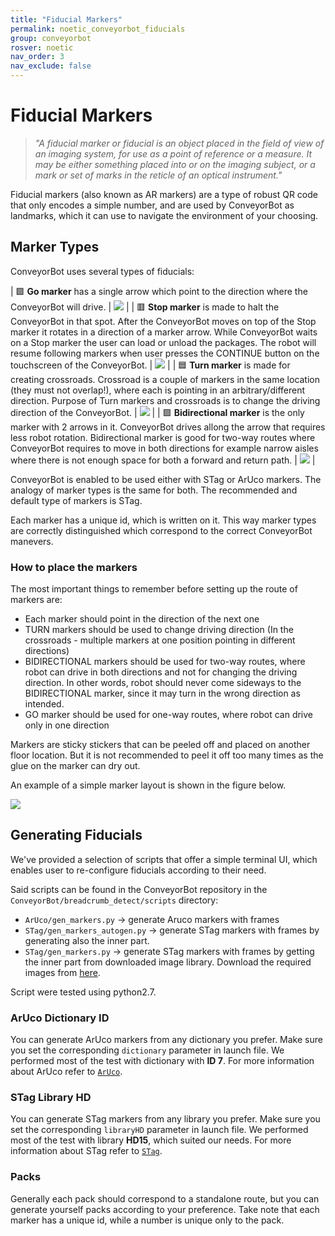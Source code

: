 ```yaml
---
title: "Fiducial Markers"
permalink: noetic_conveyorbot_fiducials
group: conveyorbot
rosver: noetic
nav_order: 3
nav_exclude: false
---
```


# Fiducial Markers

> *"A fiducial marker or fiducial is an object placed in the field of view of an imaging system, for use as a point of reference or a measure. It may be either something placed into or on the imaging subject, or a mark or set of marks in the reticle of an optical instrument."*

Fiducial markers (also known as AR markers) are a type of robust QR code that only encodes a simple number, and are used by ConveyorBot as landmarks, which it can use to navigate the environment of your choosing.

## Marker Types

ConveyorBot uses several types of fiducials:

|  🟩 **Go marker**  has a single arrow which point to the direction where the ConveyorBot will drive. | <img src="assets/breadcrumb/go_marker.jpg" >  |
|  🟥 **Stop marker** is made to halt the ConveyorBot in that spot. After the ConveyorBot moves on top of the Stop marker it rotates in a direction of a marker arrow. While ConveyorBot waits on a Stop marker the user can load or unload the packages. The robot will resume following markers when user presses the CONTINUE button on the touchscreen of the ConveyorBot. | <img src="assets/breadcrumb/stop_marker.jpg" >  |
|  🟦 **Turn marker** is made for creating crossroads. Crossroad is a couple of markers in the same location (they must not overlap!), where each is pointing in an arbitrary/different direction. Purpose of Turn markers and crossroads is to change the driving direction of the ConveyorBot. | <img src="assets/breadcrumb/turn_marker.jpg" >  |
|  🟪 **Bidirectional marker** is the only marker with 2 arrows in it. ConveyorBot drives allong the arrow that requires less robot rotation. Bidirectional marker is good for two-way routes where ConveyorBot requires to move in both directions for example narrow aisles where there is not enough space for both a forward and return path. | <img src="assets/breadcrumb/bidirectional_marker.jpg" >  |

ConveyorBot is enabled to be used either with STag or ArUco markers. The analogy of marker types is the same for both. The recommended and default type of markers is STag.

Each marker has a unique id, which is written on it. This way marker types are correctly distinguished which correspond to the correct ConveyorBot manevers.

### How to place the markers

The most important things to remember before setting up the route of markers are:
- Each marker should point in the direction of the next one
- TURN markers should be used to change driving direction (In the crossroads - multiple markers at one position pointing in different directions)
- BIDIRECTIONAL markers should be used for two-way routes, where robot can drive in both directions and not for changing the driving direction. In other words, robot should never come sideways to the BIDIRECTIONAL marker, since it may turn in the wrong direction as intended.
- GO marker should be used for one-way routes, where robot can drive only in one direction


Markers are sticky stickers that can be peeled off and placed on another floor location. But it is not recommended to peel it off too many times as the glue on the marker can dry out.

An example of a simple marker layout is shown in the figure below.

<img src="assets/breadcrumb/Map_example1.png" >


## Generating Fiducials

We've provided a selection of scripts that offer a simple terminal UI, which enables user to re-configure fiducials according to their need.

Said scripts can be found in the ConveyorBot repository in the `ConveyorBot/breadcrumb_detect/scripts` directory:

- `ArUco/gen_markers.py` -> generate Aruco markers with frames
- `STag/gen_markers_autogen.py` -> generate STag markers with frames by generating also the inner part.
- `STag/gen_markers.py`  -> generate STag markers with frames by getting the inner part from downloaded image library. Download the required images from [here](https://drive.google.com/drive/folders/0ByNTNYCAhWbIV1RqdU9vRnd2Vnc).

Script were tested using python2.7.

### ArUco Dictionary ID

You can generate ArUco markers from any dictionary you prefer.
Make sure you set the corresponding `dictionary` parameter in launch file.
We performed most of the test with dictionary with **ID 7**.
For more information about ArUco refer to [`ArUco`](http://docs.opencv.org/trunk/d5/dae/tutorial_aruco_detection.html).

### STag Library HD

You can generate STag markers from any library you prefer.
Make sure you set the corresponding `libraryHD` parameter in launch file.
We performed most of the test with library **HD15**, which suited our needs.
For more information about STag refer to [`STag`](https://github.com/usrl-uofsc/stag_ros).

### Packs

Generally each pack should correspond to a standalone route, but you can generate yourself packs according to your preference.
Take note that each marker has a unique id, while a number is unique only to the pack.
